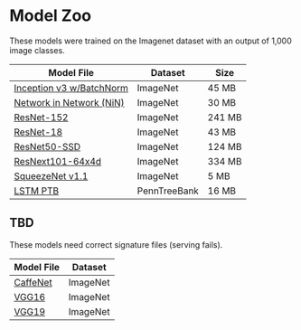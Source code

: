# Model Zoo

These models were trained on the Imagenet dataset with an output of 1,000 image classes.

| Model File | Dataset | Size |
| --- | --- | --- |
| [Inception v3 w/BatchNorm](https://s3.amazonaws.com/model-server/models/inception-bn/Inception-BN.model) | ImageNet | 45 MB |
| [Network in Network (NiN)](https://s3.amazonaws.com/model-server/models/nin/nin.model) | ImageNet | 30 MB |
| [ResNet-152](https://s3.amazonaws.com/model-server/models/resnet-152/resnet-152.model) | ImageNet | 241 MB |
| [ResNet-18](https://s3.amazonaws.com/model-server/models/resnet-18/resnet-18.model) | ImageNet | 43 MB |
| [ResNet50-SSD](https://s3.amazonaws.com/model-server/models/resnet50_ssd/resnet50_ssd_model.model) | ImageNet | 124 MB |
| [ResNext101-64x4d](https://s3.amazonaws.com/model-server/models/resnext-101-64x4d/resnext-101-64x4d.model) | ImageNet | 334 MB |
| [SqueezeNet v1.1](https://s3.amazonaws.com/model-server/models/squeezenet_v1.1/squeezenet_v1.1.model) | ImageNet | 5 MB |
| [LSTM PTB](https://s3.amazonaws.com/model-server/models/lstm_ptb/lstm_ptb.model) | PennTreeBank | 16 MB |

## TBD

These models need correct signature files (serving fails).

| Model File | Dataset |
| --- | --- |
| [CaffeNet]() | ImageNet |
| [VGG16]() | ImageNet |
| [VGG19]() | ImageNet |
